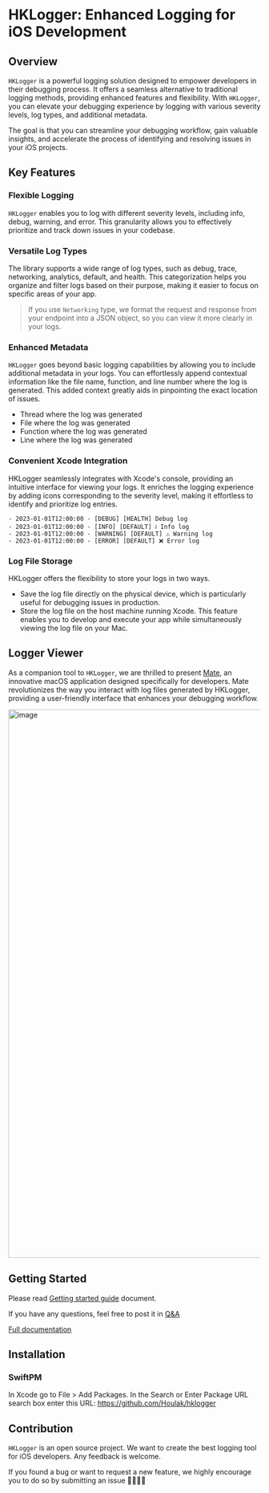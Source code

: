 # HKLogger: Enhanced Logging for iOS Development
## Overview
`HKLogger` is a powerful logging solution designed to empower developers in their debugging process. It offers a seamless alternative to traditional logging methods, providing enhanced features and flexibility. With `HKLogger`, you can elevate your debugging experience by logging with various severity levels, log types, and additional metadata.

The goal is that you can streamline your debugging workflow, gain valuable insights, and accelerate the process of identifying and resolving issues in your iOS projects.

## Key Features

### Flexible Logging
`HKLogger` enables you to log with different severity levels, including info, debug, warning, and error. This granularity allows you to effectively prioritize and track down issues in your codebase.

### Versatile Log Types
The library supports a wide range of log types, such as debug, trace, networking, analytics, default, and health. This categorization helps you organize and filter logs based on their purpose, making it easier to focus on specific areas of your app.

> If you use `Networking` type, we format the request and response from your endpoint into a JSON object, so you can view it more clearly in your logs.

### Enhanced Metadata
`HKLogger` goes beyond basic logging capabilities by allowing you to include additional metadata in your logs. You can effortlessly append contextual information like the file name, function, and line number where the log is generated. This added context greatly aids in pinpointing the exact location of issues.

- Thread where the log was generated
- File where the log was generated
- Function where the log was generated
- Line where the log was generated

### Convenient Xcode Integration
HKLogger seamlessly integrates with Xcode's console, providing an intuitive interface for viewing your logs. It enriches the logging experience by adding icons corresponding to the severity level, making it effortless to identify and prioritize log entries.
```
- 2023-01-01T12:00:00 - [DEBUG] [HEALTH] Debug log
- 2023-01-01T12:00:00 - [INFO] [DEFAULT] ℹ️ Info log
- 2023-01-01T12:00:00 - [WARNING] [DEFAULT] ⚠️ Warning log
- 2023-01-01T12:00:00 - [ERROR] [DEFAULT] ❌ Error log
```

### Log File Storage
HKLogger offers the flexibility to store your logs in two ways. 
- Save the log file directly on the physical device, which is particularly useful for debugging issues in production. 
- Store the log file on the host machine running Xcode. This feature enables you to develop and execute your app while simultaneously viewing the log file on your Mac.

## Logger Viewer
As a companion tool to `HKLogger`, we are thrilled to present [Mate](https://github.com/Houlak/mate), an innovative macOS application designed specifically for developers. Mate revolutionizes the way you interact with log files generated by HKLogger, providing a user-friendly interface that enhances your debugging workflow.

<img width="1093" alt="image" src="https://github.com/Houlak/hklogger/assets/20937316/9086189c-16b8-44b7-95ce-2b73679388a0">

## Getting Started
Please read [Getting started guide](https://houlak.github.io/hklogger/documentation/hklogger/gettingstarted) document.

If you have any questions, feel free to post it in [Q&A](https://github.com/Houlak/hklogger/discussions/categories/q-a)

[Full documentation](https://houlak.github.io/hklogger/documentation/hklogger)

## Installation
### SwiftPM
In Xcode go to File > Add Packages.
In the Search or Enter Package URL search box enter this URL: https://github.com/Houlak/hklogger

## Contribution
`HKLogger` is an open source project. We want to create the best logging tool for iOS developers. Any feedback is welcome.

If you found a bug or want to request a new feature, we highly encourage you to do so by submitting an issue 👩‍💻👨‍💻
